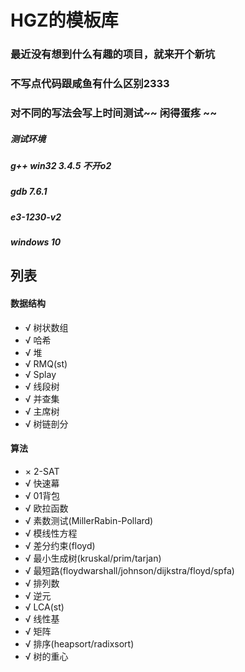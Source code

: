 # HGZ的模板库
### 最近没有想到什么有趣的项目，就来开个新坑
### 不写点代码跟咸鱼有什么区别2333
### 对不同的写法会写上时间测试~~ 闲得蛋疼 ~~
##### 测试环境
##### g++ win32 3.4.5 不开o2
##### gdb 7.6.1
##### e3-1230-v2
##### windows 10
## 列表
#### 数据结构
- √ 树状数组
- √ 哈希
- √ 堆
- √ RMQ(st)
- √ Splay
- √ 线段树
- √ 并查集
- √ 主席树
- √ 树链剖分
#### 算法
- × 2-SAT
- √ 快速幕
- √ 01背包
- √ 欧拉函数
- √ 素数测试(MillerRabin-Pollard)
- √ 模线性方程
- √ 差分约束(floyd)
- √ 最小生成树(kruskal/prim/tarjan)
- √ 最短路(floydwarshall/johnson/dijkstra/floyd/spfa)
- √ 排列数
- √ 逆元
- √ LCA(st)
- √ 线性基
- √ 矩阵
- √ 排序(heapsort/radixsort)
- √ 树的重心
